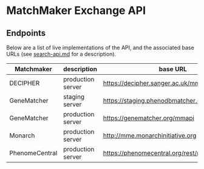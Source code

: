 # MatchMaker Exchange API

## Endpoints
Below are a list of live implementations of the API, and the associated base URLs (see [search-api.md](search-api.md) for a description).

| Matchmaker | description | base URL | IP Address |
| ---------- | ----------- | -------- | ---------- |
| DECIPHER | production server | https://decipher.sanger.ac.uk/mmapi/v1 | |
| GeneMatcher | staging server | https://staging.phenodbmatcher.net/mmapi | 76.127.141.233 |
| GeneMatcher | production server | https://genematcher.org/mmapi | 128.220.229.7 |
| Monarch | production server | http://mme.monarchinitiative.org | |
| PhenomeCentral | production server | https://phenomecentral.org/rest/remoteMatcher/ | |

